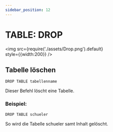 ```yaml
---
sidebar_position: 12
---
```

# TABLE: DROP 

<img
  src={require('./assets/Drop.png').default}  
  style={{width:200}}
/>

## Tabelle löschen
```
DROP TABLE tabellenname
```

Dieser Befehl löscht eine Tabelle.

### Beispiel:


```
DROP TABLE schueler
```

So wird die Tabelle schueler samt Inhalt gelöscht.

